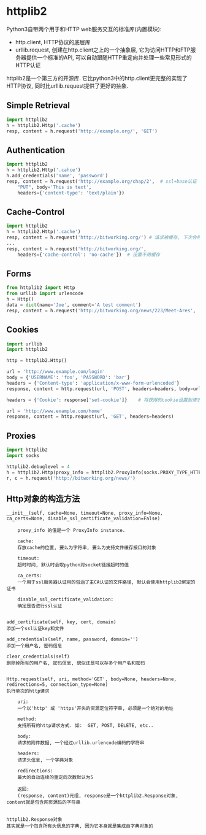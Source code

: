 # httplib2

Python3自带两个用于和HTTP web服务交互的标准库(内置模块):
+ http.client, HTTP协议的底层库
+ urllib.request, 创建在http.client之上的一个抽象层, 它为访问HTTP和FTP服务器提供一个标准的API, 
                  可以自动跟随HTTP重定向并处理一些常见形式的HTTP认证

httplib2是一个第三方的开源库. 它比python3中的http.client更完整的实现了HTTP协议, 同时比urllib.request提供了更好的抽象. 

## Simple Retrieval

```python
import httplib2
h = httplib2.Http('.cache')
resp, content = h.request('http://example.org/', 'GET')
```

## Authentication

```python
import httplib2
h = httplib2.Http('.cahce')
h.add_credentials('name', 'password')
resp, content = h.request('http://example.org/chap/2',  # ssl+base认证
    "PUT", body='This is text',
    headers={'content-type': 'text/plain'})
```

## Cache-Control

```python
import httplib2
h = httplib2.Http('.cache')
resp, content = h.request('http://bitworking.org/') # 请求被缓存, 下次会用到这个缓存而不去发送新的请求
...
resp, content = h.request('http://bitworking.org/',
    headers={'cache-control': 'no-cache'})  # 设置不用缓存
```

## Forms

```python
from httplib2 import Http
from urllib import urlencode
h = Http()
data = dict(name='Joe', comment='A test comment')
resp, content = h.request('http://bitworking.org/news/223/Meet-Ares', 'POST', urlencode(data))
```

## Cookies

```python
import urllib
import httplib2

http = httplib2.Http()

url = 'http://www.example.com/login'
body = {'USERNAME': 'foo', 'PASSWORD': 'bar'}
headers = {'Content-type': 'application/x-www-form-urlencoded'}
response, content = http.request(url, 'POST', headers=headers, body=urllib.urlencode(body))

headers = {'Cookie': response['set-cookie']}    # 将获得的cookie设置到请求头, 以备下次使用

url = 'http://www.example.com/home'
response, content = http.request(url, 'GET', headers=headers)
```

## Proxies

```python
import httplib2
import socks

httplib2.debuglevel = 4
h = httplib2.Http(proxy_info = httplib2.ProxyInfo(socks.PROXY_TYPE_HTTP, 'localhost', 8000))
r, c = h.request('http://bitworking.org/news/')
```

## Http对象的构造方法

```
__init__(self, cache=None, timeout=None, proxy_info=None, ca_certs=None, disable_ssl_certificate_validation=False)  

    proxy_info 的值是一个 ProxyInfo instance.  
    
    cache:   
    存放cache的位置, 要么为字符串, 要么为支持文件缓存接口的对象  
    
    timeout:   
    超时时间, 默认时会取python对socket链接超时的值  
    
    ca_certs:   
    一个用于ssl服务器认证用的包涵了主CA认证的文件路径, 默认会使用httplib2绑定的证书  
    
    disable_ssl_certificate_validation:   
    确定是否进行ssl认证  
    

add_certificate(self, key, cert, domain)  
添加一个ssl认证key和文件  

add_credentials(self, name, password, domain='')  
添加一个用户名, 密码信息  

clear_credentials(self)  
删除掉所有的用户名, 密码信息, 貌似还是可以存多个用户名和密码  


Http.request(self, uri, method='GET', body=None, headers=None, redirections=5, connection_type=None)  
执行单次的http请求  

    uri:   
    一个以'http' 或 'https'开头的资源定位符字串, 必须是一个绝对的地址  
    
    method:   
    支持所有的http请求方式. 如:  GET, POST, DELETE, etc..  
    
    body:   
    请求的附件数据, 一个经过urllib.urlencode编码的字符串  
    
    headers:   
    请求头信息, 一个字典对象  
    
    redirections:   
    最大的自动连续的重定向次数默认为5  
    
    返回:   
    (response, content)元组, response是一个httplib2.Response对象, content就是包含网页源码的字符串  


httplib2.Response对象  
其实就是一个包含所有头信息的字典, 因为它本身就是集成自字典对象的  
```


